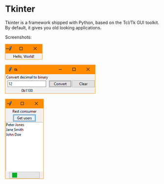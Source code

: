 # Tkinter

Tkinter is a framework shipped with Python, based on the Tcl/Tk GUI toolkit. By
default, it gives you old looking applications.

Screenshots:

![Screenshot](.screenshots/hello_world.png)

![Screenshot](.screenshots/simple_form.png)

![Screenshot](.screenshots/rest_consumer.png)
